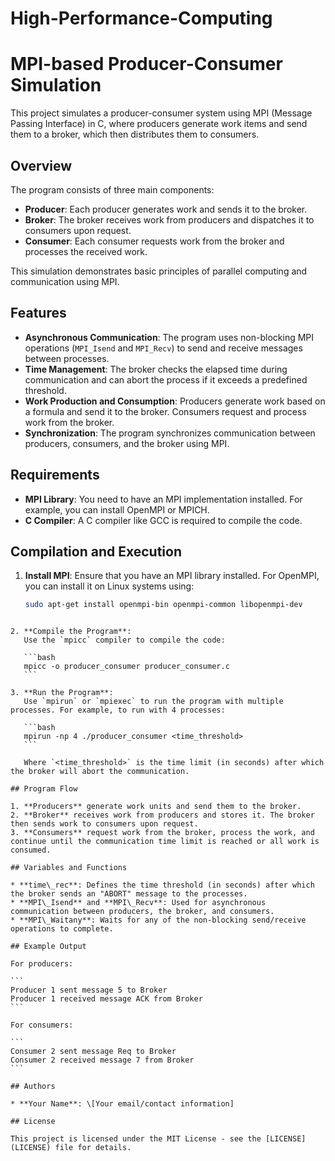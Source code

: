 # High-Performance-Computing

# MPI-based Producer-Consumer Simulation

This project simulates a producer-consumer system using MPI (Message Passing Interface) in C, where producers generate work items and send them to a broker, which then distributes them to consumers.

## Overview

The program consists of three main components:
- **Producer**: Each producer generates work and sends it to the broker.
- **Broker**: The broker receives work from producers and dispatches it to consumers upon request.
- **Consumer**: Each consumer requests work from the broker and processes the received work.

This simulation demonstrates basic principles of parallel computing and communication using MPI.

## Features
- **Asynchronous Communication**: The program uses non-blocking MPI operations (`MPI_Isend` and `MPI_Recv`) to send and receive messages between processes.
- **Time Management**: The broker checks the elapsed time during communication and can abort the process if it exceeds a predefined threshold.
- **Work Production and Consumption**: Producers generate work based on a formula and send it to the broker. Consumers request and process work from the broker.
- **Synchronization**: The program synchronizes communication between producers, consumers, and the broker using MPI.

## Requirements
- **MPI Library**: You need to have an MPI implementation installed. For example, you can install OpenMPI or MPICH.
- **C Compiler**: A C compiler like GCC is required to compile the code.

## Compilation and Execution

1. **Install MPI**:
   Ensure that you have an MPI library installed. For OpenMPI, you can install it on Linux systems using:
   ```bash
   sudo apt-get install openmpi-bin openmpi-common libopenmpi-dev
````

2. **Compile the Program**:
   Use the `mpicc` compiler to compile the code:

   ```bash
   mpicc -o producer_consumer producer_consumer.c
   ```

3. **Run the Program**:
   Use `mpirun` or `mpiexec` to run the program with multiple processes. For example, to run with 4 processes:

   ```bash
   mpirun -np 4 ./producer_consumer <time_threshold>
   ```

   Where `<time_threshold>` is the time limit (in seconds) after which the broker will abort the communication.

## Program Flow

1. **Producers** generate work units and send them to the broker.
2. **Broker** receives work from producers and stores it. The broker then sends work to consumers upon request.
3. **Consumers** request work from the broker, process the work, and continue until the communication time limit is reached or all work is consumed.

## Variables and Functions

* **time\_rec**: Defines the time threshold (in seconds) after which the broker sends an "ABORT" message to the processes.
* **MPI\_Isend** and **MPI\_Recv**: Used for asynchronous communication between producers, the broker, and consumers.
* **MPI\_Waitany**: Waits for any of the non-blocking send/receive operations to complete.

## Example Output

For producers:

```
Producer 1 sent message 5 to Broker
Producer 1 received message ACK from Broker
```

For consumers:

```
Consumer 2 sent message Req to Broker
Consumer 2 received message 7 from Broker
```

## Authors

* **Your Name**: \[Your email/contact information]

## License

This project is licensed under the MIT License - see the [LICENSE](LICENSE) file for details.

